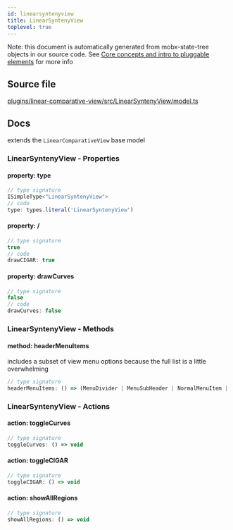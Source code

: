 ```yaml
---
id: linearsyntenyview
title: LinearSyntenyView
toplevel: true
---
```


Note: this document is automatically generated from mobx-state-tree objects in
our source code. See
[Core concepts and intro to pluggable elements](/docs/developer_guide/) for more
info

## Source file

[plugins/linear-comparative-view/src/LinearSyntenyView/model.ts](https://github.com/GMOD/jbrowse-components/blob/main/plugins/linear-comparative-view/src/LinearSyntenyView/model.ts)

## Docs

extends the `LinearComparativeView` base model

### LinearSyntenyView - Properties

#### property: type

```js
// type signature
ISimpleType<"LinearSyntenyView">
// code
type: types.literal('LinearSyntenyView')
```

#### property: /

```js
// type signature
true
// code
drawCIGAR: true
```

#### property: drawCurves

```js
// type signature
false
// code
drawCurves: false
```

### LinearSyntenyView - Methods

#### method: headerMenuItems

includes a subset of view menu options because the full list is a little
overwhelming

```js
// type signature
headerMenuItems: () => (MenuDivider | MenuSubHeader | NormalMenuItem | CheckboxMenuItem | RadioMenuItem | SubMenuItem | { ...; } | { ...; } | { ...; })[]
```

### LinearSyntenyView - Actions

#### action: toggleCurves

```js
// type signature
toggleCurves: () => void
```

#### action: toggleCIGAR

```js
// type signature
toggleCIGAR: () => void
```

#### action: showAllRegions

```js
// type signature
showAllRegions: () => void
```
